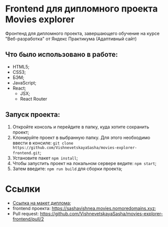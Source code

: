 # Frontend для дипломного проекта Movies explorer
Фронтенд для дипломного проекта, завершающего обучение на курсе "Веб-разработка" от Яндекс Практикума (Адаптивный сайт)

## Что было использовано в работе:
- HTML5;
- CSS3;
- БЭМ;
- JavaScript;
- React;
  * JSX;
  * React Router

## Запуск проекта:
1. Откройте консоль и перейдите в папку, куда хотите сохранить проект;
2. Клонируйте проект в выбранную папку. Для этого необходимо ввести в консиле:  `git clone https://github.com/VishnevetskayaSasha/movies-explorer-frontend.git`;
3. Установите пакет `npm install`;
4. Чтобы запустить проект на локальном сервере ведите: `npm start`;
5. Затем введите: `npm run build` для сборки проекта;

# Ссылки
- [Ссылка на макет диплома](https://www.figma.com/file/sMKJgYOvuQ2e17CCQ0Mmwe/My-Diploma?node-id=932%3A4079);
- frontend проекта: https://sashavishnea.movies.nomoredomains.xyz;
- Pull request: https://github.com/VishnevetskayaSasha/movies-explorer-frontend/pull/2 
